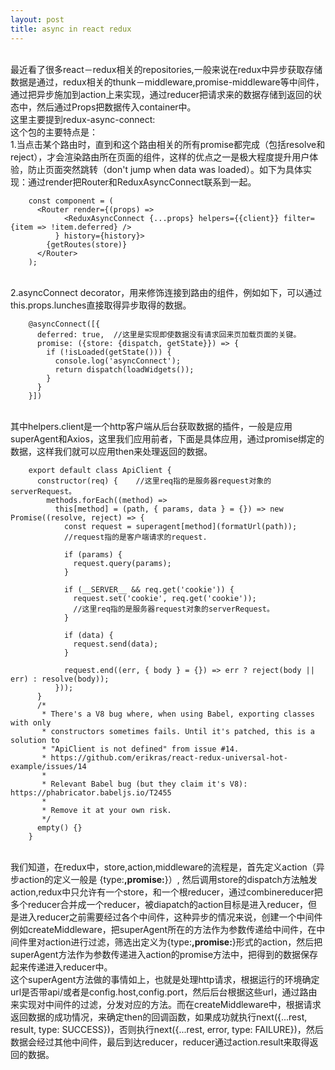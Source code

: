 ```yaml
---
layout: post
title: async in react redux
---
```


<br>最近看了很多react－redux相关的repositories,一般来说在redux中异步获取存储数据是通过，redux相关的thunk－middleware,promise-middleware等中间件，通过把异步施加到action上来实现，通过reducer把请求来的数据存储到返回的状态中，然后通过Props把数据传入container中。
<br>这里主要提到redux-async-connect:
<br>这个包的主要特点是：
<br>1.当点击某个路由时，直到和这个路由相关的所有promise都完成（包括resolve和reject），才会渲染路由所在页面的组件，这样的优点之一是极大程度提升用户体验，防止页面突然跳转（don't jump when data was loaded）。如下为具体实现：通过render把Router和ReduxAsyncConnect联系到一起。

        const component = (
          <Router render={(props) =>
                <ReduxAsyncConnect {...props} helpers={{client}} filter={item => !item.deferred} />
              } history={history}>
            {getRoutes(store)}
          </Router>
        );

<br>2.asyncConnect decorator，用来修饰连接到路由的组件，例如如下，可以通过this.props.lunches直接取得异步取得的数据。

        @asyncConnect([{
          deferred: true,  //这里是实现即使数据没有请求回来页加载页面的关键。
          promise: ({store: {dispatch, getState}}) => {
            if (!isLoaded(getState())) {
              console.log('asyncConnect');
              return dispatch(loadWidgets());
            }
          }
        }])

<br>其中helpers.client是一个http客户端从后台获取数据的插件，一般是应用superAgent和Axios，这里我们应用前者，下面是具体应用，通过promise绑定的数据，这样我们就可以应用then来处理返回的数据。

        export default class ApiClient {
          constructor(req) {    //这里req指的是服务器request对象的serverRequest。
            methods.forEach((method) =>
              this[method] = (path, { params, data } = {}) => new Promise((resolve, reject) => {
                const request = superagent[method](formatUrl(path));
                //request指的是客户端请求的request.

                if (params) {
                  request.query(params);
                }

                if (__SERVER__ && req.get('cookie')) {
                  request.set('cookie', req.get('cookie'));
                  //这里req指的是服务器request对象的serverRequest。
                }

                if (data) {
                  request.send(data);
                }

                request.end((err, { body } = {}) => err ? reject(body || err) : resolve(body));
              }));
          }
          /*
           * There's a V8 bug where, when using Babel, exporting classes with only
           * constructors sometimes fails. Until it's patched, this is a solution to
           * "ApiClient is not defined" from issue #14.
           * https://github.com/erikras/react-redux-universal-hot-example/issues/14
           *
           * Relevant Babel bug (but they claim it's V8): https://phabricator.babeljs.io/T2455
           *
           * Remove it at your own risk.
           */
          empty() {}
        }

<br>我们知道，在redux中，store,action,middleware的流程是，首先定义action（异步action的定义一般是 {type:**,promise:**}）, 然后调用store的dispatch方法触发action,redux中只允许有一个store，和一个根reducer，通过combinereducer把多个reducer合并成一个reducer，被diapatch的action目标是进入reducer，但是进入reducer之前需要经过各个中间件，这种异步的情况来说，创建一个中间件例如createMiddleware，把superAgent所在的方法作为参数传递给中间件，在中间件里对action进行过滤，筛选出定义为{type:**,promise:**}形式的action，然后把superAgent方法作为参数传递进入action的promise方法中，把得到的数据保存起来传递进入reducer中。
<br>这个superAgent方法做的事情如上，也就是处理http请求，根据运行的环境确定url是否带api/或者是config.host,config.port，然后后台根据这些url，通过路由来实现对中间件的过滤，分发对应的方法。而在createMiddleware中，根据请求返回数据的成功情况，来确定then的回调函数，如果成功就执行next({...rest, result, type: SUCCESS})，否则执行next({...rest, error, type: FAILURE})，然后数据会经过其他中间件，最后到达reducer，reducer通过action.result来取得返回的数据。
